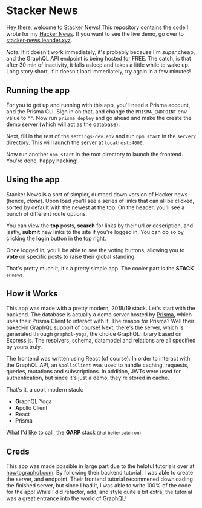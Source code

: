 # Stacker News

Hey there, welcome to Stacker News! This repository contains the code I wrote for my [Hacker News](https://news.ycombinator.com/). If you want to see the live demo, go over to [stacker-news.leander.xyz](http://stacker-news.leander.xyz).

_*Note:*_ If it doesn't work immediately, it's probably because I'm _super_ cheap, and the GraphQL API endpoint is being hosted for FREE. The catch, is that after 30 min of inactivity, it falls asleep and takes a little while to wake up. Long story short, if it doesn't load immediately, try again in a few minutes!

## Running the app

For you to get up and running with this app, you'll need a Prisma account, and the Prisma CLI. Sign in on that, and change the `PRISMA_ENDPOINT` env value to `""`. Now run `prisma deploy` and go ahead and make the create the demo server (which will act as the database).

Next, fill in the rest of the `settings-dev.env` and run `npm start` in the `server/` directory. This will launch the server at `localhost:4000`.

Now run another `npm start` in the root directory to launch the frontend. You're done, happy hacking!

## Using the app

Stacker News is a sort of simpler, dumbed down version of Hacker news (hence, _clone_). Upon load you'll see a series of links that can all be clicked, sorted by default with the newest at the top. On the header, you'll see a bunch of different route options.

You can view the **top** posts, **search** for links by their url _or_ description, and lastly, **submit** new links to the site if you're logged in. You can do so by clicking the **login** button in the top right.

Once logged in, you'll be able to see the voting buttons, allowing you to **vote** on specific posts to raise their global standing.

That's pretty much it, it's a pretty simple app. The cooler part is the **STACK** <small>er news</small>.

## How it Works

This app was made with a pretty modern, 2018/19 stack. Let's start with the backend. The database is actually a demo server hosted by [Prisma](prisma), which uses their Prisma Client to interact with it. The reason for Prisma? Well their baked-in GraphQL support of course! Next, there's the server, which is generated through `graphql-yoga`, the choice GraphQL library based on
Express.js. The resolvers, schema, datamodel and relations are all specified by yours truly.

The frontend was written using React (of course). In order to interact with the GraphQL API, an `ApolloClient` was used to handle caching, requests, queries, mutations and subscriptions. In addition, JWTs were used for authentication, but since it's just a demo, they're stored in cache.

That's it, a cool, modern stack:

- **G**raphQL Yoga
- **A**pollo Client
- **R**eact
- **P**risma

What I'd like to call, the **GARP** stack <small>(that better catch on)</small>

## Creds

This app was made possible in large part due to the helpful tutorials over at [howtographql.com](http://howtographql.com). By following their backend tutorial, I was able to create the server, and endpoint. Their frontend tutorial recommened downloading the finished server, but since I had it, I was able to write 100% of the code for the app! While I did refactor, add, and style quite a bit extra, the tutorial was a great entrance into the world of GraphQL!
